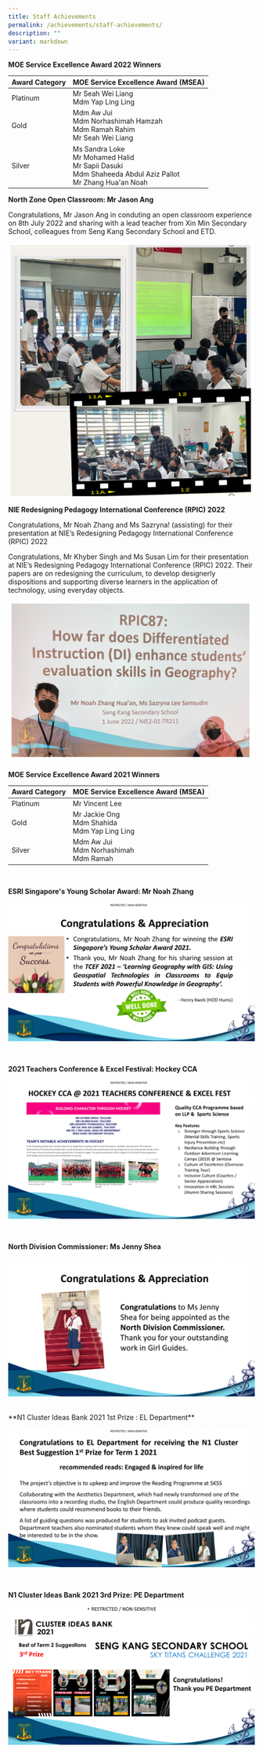 ```yaml
---
title: Staff Achievements
permalink: /achievements/staff-achievements/
description: ""
variant: markdown
---
```

**MOE Service Excellence Award 2022 Winners**



| Award Category | MOE Service Excellence Award (MSEA) |
| -------- | -------- |
| Platinum     | Mr Seah Wei Liang<br> Mdm Yap Ling Ling     |
| Gold | Mdm Aw Jui<br>Mdm Norhashimah Hamzah<br>Mdm Ramah Rahim<br>Mr Seah Wei Liang |
| Silver | Ms Sandra Loke<br>Mr Mohamed Halid<br>Mr Sapii Dasuki<br>Mdm Shaheeda Abdul Aziz Pallot<br>Mr Zhang Hua'an Noah |

**North Zone Open Classroom: Mr Jason Ang**

Congratulations, Mr Jason Ang in conduting an open classroom experience on 8th July 2022 and sharing with a lead teacher from Xin Min Secondary School, colleagues from Seng Kang Secondary School and ETD.

![](/images/Achievements/NZ%20teachers%20sharing.png)

**NIE Redesigning Pedagogy International Conference (RPIC) 2022**

Congratulations, Mr Noah Zhang and Ms Sazryna!
(assisting)&nbsp;for their presentation at NIE’s Redesigning Pedagogy International Conference (RPIC) 2022  
  
Congratulations, Mr Khyber Singh and Ms Susan Lim&nbsp;for their presentation at NIE’s Redesigning Pedagogy International Conference (RPIC) 2022.&nbsp;Their papers are on redesigning the curriculum, to develop designerly dispositions and supporting diverse learners in the application of technology, using everyday objects.

![](/images/Achievements/RPIC%20Sharing.png)

**MOE Service Excellence Award 2021 Winners**

| Award Category | MOE Service Excellence Award (MSEA) |
| -------- | -------- |
| Platinum     | Mr Vincent Lee |
| Gold  | Mr Jackie Ong<br>Mdm Shahida<br>Mdm Yap Ling Ling |
| Silver | Mdm Aw Jui<br>Mdm Norhashimah<br>Mdm Ramah |

<br>

**ESRI Singapore's Young Scholar Award: Mr Noah Zhang**

![](/images/Achievements/Staff%20Achievements%201.png)

<br>

**2021 Teachers Conference &amp; Excel Festival: Hockey CCA**

![](/images/Achievements/Staff%20Achievements%202.png)

<br>

**North Division Commissioner: Ms Jenny Shea**

![](/images/Achievements/Staff%20Achievements%203.png)

<br>
**N1 Cluster Ideas Bank 2021 1st Prize : EL Department**

![](/images/Achievements/Staff%20Achievements%204.png)

<br>

**N1 Cluster Ideas Bank 2021 3rd Prize: PE Department**

![](/images/Achievements/Staff%20Achievements%205.png)